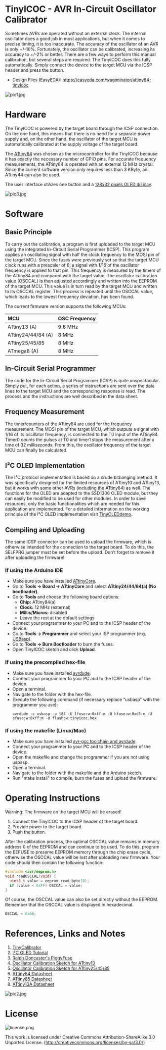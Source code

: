 # TinyICOC - AVR In-Circuit Oscillator Calibrator
Sometimes AVRs are operated without an external clock. The internal oscillator does a good job in most applications, but when it comes to precise timing, it is too inaccurate. The accuracy of the oscillator of an AVR is only +/-10%. Fortunately, the oscillator can be calibrated, increasing its accuracy to +/-2% or better. There are a few ways to perform this manual calibration, but several steps are required. The TinyICOC does this fully automatically. Simply connect the device to the target MCU via the ICSP header and press the button.

- Design Files (EasyEDA): https://easyeda.com/wagiminator/attiny84-tinyicoc

![pic1.jpg](https://raw.githubusercontent.com/wagiminator/ATtiny84-TinyICOC/main/documentation/TinyICOC_pic1.jpg)

# Hardware
The TinyICOC is powered by the target board through the ICSP connection. On the one hand, this means that there is no need for a separate power supply and, on the other hand, the oscillator of the target MCU is automatically calibrated at the supply voltage of the target board.

The [ATtiny84](http://ww1.microchip.com/downloads/en/devicedoc/Atmel-7701_Automotive-Microcontrollers-ATtiny24-44-84_Datasheet.pdf) was chosen as the microcontroller for the TinyICOC because it has exactly the necessary number of GPIO pins. For accurate frequency measurements, the ATtiny84 is operated with an external 12 MHz crystal. Since the current software version only requires less than 3 KByte, an ATtiny44 can also be used.

The user interface utilizes one button and a [128x32 pixels OLED display](http://aliexpress.com/wholesale?SearchText=128+32+0.91+oled).

![pic3.jpg](https://raw.githubusercontent.com/wagiminator/ATtiny84-TinyICOC/main/documentation/TinyICOC_pic3.jpg)

# Software
## Basic Principle
To carry out the calibration, a program is first uploaded to the target MCU using the integrated In-Circuit Serial Programmer (ICSP). This program applies an oscillating signal with half the clock frequency to the MOSI pin of the target MCU. Since the fuses were previously set so that the target MCU clock runs with a prescaler of 8, a signal with 1/16 of the oscillator frequency is applied to that pin. This frequency is measured by the timers of the ATtiny84 and compared with the target value. The oscillator calibration value (OSCCAL) is then adjusted accordingly and written into the EEPROM of the target MCU. This value is in turn read by the target MCU and written to its OSCCAL register. This process is repeated until the OSCCAL value, which leads to the lowest frequency deviation, has been found.

The current firmware version supports the following MCUs:

|MCU|OSC Frequency|
|:-|:-|
|ATtiny13 (A)|9.6 MHz|
|ATtiny24/44/84 (A)|8 MHz|
|ATtiny25/45/85|8 MHz|
|ATmega8 (A)|8 MHz|

## In-Circuit Serial Programmer
The code for the In-Circuit Serial Programmer (ICSP) is quite unspectacular. Simply put, for each action, a series of instructions are sent over the data lines to the target MCU and the corresponding response is read. The process and the instructions are well described in the data sheet.

## Frequency Measurement
The timer/counters of the ATtiny84 are used for the frequency measurement. The MOSI pin of the target MCU, which outputs a signal with 1/16 of its oscillator frequency, is connected to the T0 input of the ATtiny84. Timer0 counts the pulses at T0 and timer1 stops the measurement after a time of 32 milliseconds. From this, the oscillator frequency of the target MCU can finally be calculated.

## I²C OLED Implementation
The I²C protocol implementation is based on a crude bitbanging method. It was specifically designed for the limited resources of ATtiny10 and ATtiny13, but it works with some other AVRs (including the ATtiny84) as well. The functions for the OLED are adapted to the SSD1306 OLED module, but they can easily be modified to be used for other modules. In order to save resources, only the basic functionalities which are needed for this application are implemented. For a detailed information on the working principle of the I²C OLED implementation visit [TinyOLEDdemo](https://github.com/wagiminator/attiny13-tinyoleddemo).

## Compiling and Uploading
The same ICSP connector can be used to upload the firmware, which is otherwise intended for the connection to the target board. To do this, the SELFPRG jumper must be set before the upload. Don't forget to remove it after uploading the firmware!

### If using the Arduino IDE
- Make sure you have installed [ATtinyCore](https://github.com/SpenceKonde/ATTinyCore).
- Go to **Tools -> Board -> ATtinyCore** and select **ATtiny24/44/84(a) (No bootloader)**.
- Go to **Tools** and choose the following board options:
  - **Chip:**           ATtiny84(a)
  - **Clock:**          12 MHz (external)
  - **Millis/Micros:**  disabled
  - Leave the rest at the default settings
- Connect your programmer to your PC and to the ICSP header of the device.
- Go to **Tools -> Programmer** and select your ISP programmer (e.g. [USBasp](https://aliexpress.com/wholesale?SearchText=usbasp)).
- Go to **Tools -> Burn Bootloader** to burn the fuses.
- Open TinyICOC sketch and click **Upload**.

### If using the precompiled hex-file
- Make sure you have installed [avrdude](https://learn.adafruit.com/usbtinyisp/avrdude).
- Connect your programmer to your PC and to the ICSP header of the device.
- Open a terminal.
- Navigate to the folder with the hex-file.
- Execute the following command (if necessary replace "usbasp" with the programmer you use):
  ```
  avrdude -c usbasp -p t84 -U lfuse:w:0xff:m -U hfuse:w:0xd5:m -U efuse:w:0xff:m -U flash:w:tinyicoc.hex
  ```

### If using the makefile (Linux/Mac)
- Make sure you have installed [avr-gcc toolchain and avrdude](http://maxembedded.com/2015/06/setting-up-avr-gcc-toolchain-on-linux-and-mac-os-x/).
- Connect your programmer to your PC and to the ICSP header of the device.
- Open the makefile and change the programmer if you are not using usbasp.
- Open a terminal.
- Navigate to the folder with the makefile and the Arduino sketch.
- Run "make install" to compile, burn the fuses and upload the firmware.

# Operating Instructions
Warning: The firmware on the target MCU will be erased!

1. Connect the TinyICOC to the ICSP header of the target board.
2. Provide power to the target board.
3. Push the button.

After the calibration process, the optimal OSCCAL value remains in memory address 0 of the EEPROM and can continue to be used. To do this, program the EEFUSE to preserve EEPROM memory through the chip erase cycle, otherwise the OSCCAL value will be lost after uploading new firmware. Your code should then contain the following function:

```c
#include <avr/eeprom.h>
void readOSCCAL(void) {
  uint8_t value = eeprom_read_byte(0);
  if (value < 0xFF) OSCCAL = value;
}
```

Of course, the OSCCAL value can also be set directly without the EEPROM. Remember that the OSCCAL value is displayed in hexadecimal.

```c
OSCCAL = 0x66;
```

# References, Links and Notes
1. [TinyCalibrator](https://github.com/wagiminator/ATtiny84-TinyCalibrator)
2. [I²C OLED Tutorial](https://github.com/wagiminator/attiny13-tinyoleddemo)
3. [Ralph Doncaster's PiggyFuse](https://nerdralph.blogspot.com/2018/05/piggyfuse-hvsp-avr-fuse-programmer.html)
4. [Oscillator Calibration Sketch for ATtiny13](https://github.com/MCUdude/MicroCore#internal-oscillator-calibration)
5. [Oscillator Calibration Sketch for ATtiny25/45/85](http://ernstc.dk/arduino/tinytuner.html)
6. [ATtiny84 Datasheet](http://ww1.microchip.com/downloads/en/devicedoc/Atmel-7701_Automotive-Microcontrollers-ATtiny24-44-84_Datasheet.pdf)
7. [ATtiny85 Datasheet](https://ww1.microchip.com/downloads/en/DeviceDoc/Atmel-2586-AVR-8-bit-Microcontroller-ATtiny25-ATtiny45-ATtiny85_Datasheet.pdf)
8. [ATtiny13A Datasheet](http://ww1.microchip.com/downloads/en/DeviceDoc/doc8126.pdf)

![pic2.jpg](https://raw.githubusercontent.com/wagiminator/ATtiny84-TinyICOC/main/documentation/TinyICOC_pic2.jpg)

# License
![license.png](https://i.creativecommons.org/l/by-sa/3.0/88x31.png)

This work is licensed under Creative Commons Attribution-ShareAlike 3.0 Unported License. 
(http://creativecommons.org/licenses/by-sa/3.0/)

